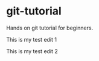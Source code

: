 # git-tutorial
Hands on git tutorial for beginners.


This is my test edit 1

This is my test edit 2
